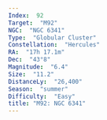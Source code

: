 ```yaml
---
Index:  92
Target:  "M92"
NGC:  "NGC 6341"
Type:  "Globular Cluster"
Constellation:  "Hercules"
RA:  "17h 17.1m"
Dec:  "43°8"
Magnitude:  "6.4"
Size:  "11.2"
DistanceLy:  "26,400"
Season:  "summer"
Difficulty:  "Easy"
title: "M92: NGC 6341"
---
```

